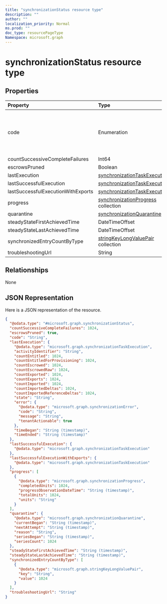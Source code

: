 ```yaml
---
title: "synchronizationStatus resource type"
description: ""
author: ""
localization_priority: Normal
ms.prod: ""
doc_type: resourcePageType
Namespace: microsoft.graph
---
```



# synchronizationStatus resource type



## Properties
|Property|Type|Description|
|:---|:---|:---|
|code|Enumeration|. Possible values are: `NotConfigured`, `NotRun`, `Active`, `Paused`, `Quarantine`.|
|countSuccessiveCompleteFailures|Int64||
|escrowsPruned|Boolean||
|lastExecution|[synchronizationTaskExecution](../resources/synchronizationTaskExecution.md)||
|lastSuccessfulExecution|[synchronizationTaskExecution](../resources/synchronizationTaskExecution.md)||
|lastSuccessfulExecutionWithExports|[synchronizationTaskExecution](../resources/synchronizationTaskExecution.md)||
|progress|[synchronizationProgress](../resources/synchronizationProgress.md) collection||
|quarantine|[synchronizationQuarantine](../resources/synchronizationQuarantine.md)||
|steadyStateFirstAchievedTime|DateTimeOffset||
|steadyStateLastAchievedTime|DateTimeOffset||
|synchronizedEntryCountByType|[stringKeyLongValuePair](../resources/stringKeyLongValuePair.md) collection||
|troubleshootingUrl|String||

## Relationships
None

## JSON Representation
Here is a JSON representation of the resource.
<!-- {
  "blockType": "resource",
  "@odata.type": "microsoft.graph.synchronizationStatus"
}
-->
``` json
{
  "@odata.type": "#microsoft.graph.synchronizationStatus",
  "countSuccessiveCompleteFailures": 1024,
  "escrowsPruned": true,
  "code": "String",
  "lastExecution": {
    "@odata.type": "microsoft.graph.synchronizationTaskExecution",
    "activityIdentifier": "String",
    "countEntitled": 1024,
    "countEntitledForProvisioning": 1024,
    "countEscrowed": 1024,
    "countEscrowedRaw": 1024,
    "countExported": 1024,
    "countExports": 1024,
    "countImported": 1024,
    "countImportedDeltas": 1024,
    "countImportedReferenceDeltas": 1024,
    "state": "String",
    "error": {
      "@odata.type": "microsoft.graph.synchronizationError",
      "code": "String",
      "message": "String",
      "tenantActionable": true
    },
    "timeBegan": "String (timestamp)",
    "timeEnded": "String (timestamp)"
  },
  "lastSuccessfulExecution": {
    "@odata.type": "microsoft.graph.synchronizationTaskExecution"
  },
  "lastSuccessfulExecutionWithExports": {
    "@odata.type": "microsoft.graph.synchronizationTaskExecution"
  },
  "progress": [
    {
      "@odata.type": "microsoft.graph.synchronizationProgress",
      "completedUnits": 1024,
      "progressObservationDateTime": "String (timestamp)",
      "totalUnits": 1024,
      "units": "String"
    }
  ],
  "quarantine": {
    "@odata.type": "microsoft.graph.synchronizationQuarantine",
    "currentBegan": "String (timestamp)",
    "nextAttempt": "String (timestamp)",
    "reason": "String",
    "seriesBegan": "String (timestamp)",
    "seriesCount": 1024
  },
  "steadyStateFirstAchievedTime": "String (timestamp)",
  "steadyStateLastAchievedTime": "String (timestamp)",
  "synchronizedEntryCountByType": [
    {
      "@odata.type": "microsoft.graph.stringKeyLongValuePair",
      "key": "String",
      "value": 1024
    }
  ],
  "troubleshootingUrl": "String"
}
```


